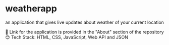 # weatherapp
an application that gives live updates about weather of your current location

🔗 Link for the application is provided in the "About" section of the repository 😊
Tech Stack: HTML, CSS, JavaScript, Web API and JSON
